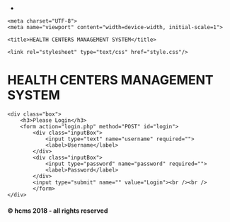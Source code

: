 - <!DOCTYPE HTML>
<html>
<head>
	
    <meta charset="UTF-8">
	<meta name="viewport" content="width=device-width, initial-scale=1">
    
	<title>HEALTH CENTERS MANAGEMENT SYSTEM</title>
    
    <link rel="stylesheet" type="text/css" href="style.css"/>
    
    
</head>

<body>
<div id="header">

<h1>HEALTH CENTERS MANAGEMENT SYSTEM</h1>

</div>
	
    <div class="box">
		<h3>Please Login</h3>
		<form action="login.php" method="POST" id="login">
			<div class="inputBox">
				<input type="text" name="username" required="">
				<label>Username</label>
			</div>
			<div class="inputBox">
				<input type="password" name="password" required="">
				<label>Password</label>
			</div>
			<input type="submit" name="" value="Login"><br /><br />
            </form>
	</div>
    
    
 <div id="footer">

<h4>&copy; hcms 2018 - all rights reserved</h4>

</div>    

</body>
</html>
